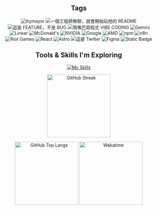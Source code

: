 <h2 align="center">
  Tags
</h2>

<p align="center">
  <img src="https://komarev.com/ghpvc/?username=ttymayor&label=Profile%20views&color=EB5800&style=for-the-badge" alt="ttymayor" />
  <img alt="一個工程師無聊，就會開始玩他的 README" src="https://img.shields.io/badge/%E4%B8%80%E5%80%8B%E5%B7%A5%E7%A8%8B%E5%B8%AB%E7%84%A1%E8%81%8A-%E5%B0%B1%E6%9C%83%E9%96%8B%E5%A7%8B%E7%8E%A9%E4%BB%96%E7%9A%84%20README-%2361dafb?style=for-the-badge&cacheSeconds=86400">
  <img alt="這是 FEATURE，不是 BUG" src="https://img.shields.io/badge/%E9%80%99%E6%98%AF%20Feature-%E4%B8%8D%E6%98%AF%20BUG-%233c4ef0?style=for-the-badge&cacheSeconds=86400">
  <img alt="用嘴巴寫程式 VIBE CODING" src="https://img.shields.io/badge/%E7%94%A8%E5%98%B4%E5%B7%B4%E5%AF%AB%E7%A8%8B%E5%BC%8F-VIBE%20CODING-%239c3cf0?style=for-the-badge&cacheSeconds=86400">
  <img alt="Gemini" src="https://img.shields.io/badge/Gemini-%E5%85%8D%E8%B2%BB%E7%9A%84%E6%9C%80%E8%B2%B4-%23f0453c?style=for-the-badge&logo=googlegemini&cacheSeconds=86400">
  <img alt="Linear" src="https://img.shields.io/badge/Linear-%E6%B2%92%E4%B8%8A%E7%8F%AD%E4%B9%9F%E5%8F%AF%E4%BB%A5%E7%95%B6%E7%A4%BE%E7%95%9C-%233cf0a5?style=for-the-badge&logo=linear&cacheSeconds=86400">
  <img alt="McDonald's" src="https://img.shields.io/badge/mcdonalds-%E6%AF%8F%E9%80%B1%E9%83%BD%E8%A6%81%E8%80%81%E9%BA%A5-%23FBC817?style=for-the-badge&logo=mcdonalds&cacheSeconds=86400">
  <img alt="NVIDIA" src="https://img.shields.io/badge/nvidia-%E8%B2%B7%E4%B8%8D%E8%B5%B7%EF%BC%8C%E6%A0%B9%E6%9C%AC%E8%B2%B7%E4%B8%8D%E8%B5%B7-%2376B900?style=for-the-badge&logo=nvidia&cacheSeconds=86400">
  <img alt="Google" src="https://img.shields.io/badge/google-%E6%AF%94%E5%88%A5%E4%BA%BA%E6%9B%B4%E6%9C%83%20Google-%234285F4?style=for-the-badge&logo=google&cacheSeconds=86400">
  <img alt="AMD" src="https://img.shields.io/badge/amd-%E9%A6%99%E3%80%82-%23ED1C24?style=for-the-badge&logo=amd&cacheSeconds=86400">
  <img alt="npm" src="https://img.shields.io/badge/npm-%E7%94%A8%E4%BE%86%E8%A3%9D%E5%85%B6%E4%BB%96%E5%A5%97%E4%BB%B6%E7%AE%A1%E7%90%86%E7%9A%84%E5%A5%97%E4%BB%B6%E7%AE%A1%E7%90%86%E5%B7%A5%E5%85%B7-%23CB3837?style=for-the-badge&logo=npm&cacheSeconds=86400">
  <img alt="n8n" src="https://img.shields.io/badge/n8n-%E5%B7%A5%E7%A8%8B%E5%B8%AB%E9%83%BD%E5%9C%A8%E9%80%A3%E9%80%A3%E7%9C%8B%E5%B0%B1%E5%A5%BD%E4%BA%86%E5%95%8A-%23EA4B71?style=for-the-badge&logo=n8n&cacheSeconds=86400">
  <img alt="Riot Games" src="https://img.shields.io/badge/riot%20games-%E9%9F%B3%E6%A8%82%E5%85%AC%E5%8F%B8%E3%80%82-%23EB0029?style=for-the-badge&logo=riotgames&cacheSeconds=86400">
  <img alt="React" src="https://img.shields.io/badge/react-%E6%AF%94%20Vue%20%E5%A5%BD%E5%AF%AB%EF%BC%88%EF%BC%9F-%2361DAFB?style=for-the-badge&logo=react&cacheSeconds=86400">
  <img alt="Astro" src="https://img.shields.io/badge/astro-%E7%B8%AB%E5%90%88%E6%80%AA-%23BC52EE?style=for-the-badge&logo=astro&cacheSeconds=86400">
  <img alt="這是 Twitter" src="https://img.shields.io/badge/x-%E9%80%99%E6%98%AF%20Twitter-%23249ef0?style=for-the-badge&logo=x&cacheSeconds=86400">
  <img alt="Figma" src="https://img.shields.io/badge/figma-%E7%99%BD%E6%9D%BF%E5%A4%A7%E6%88%B0-%23F24E1E?style=for-the-badge&logo=figma&cacheSeconds=86400">
  <img alt="Static Badge" src="https://img.shields.io/badge/laravel-PHP%20%E5%85%A8%E6%9D%91%E7%9A%84%E5%B8%8C%E6%9C%9B-%23FF2D20?style=for-the-badge&logo=laravel&cacheSeconds=86400">

</p>

<h2 align="center">
  Tools & Skills I'm Exploring
</h2>

<p align="center">
  <a href="https://skillicons.dev"><img src="https://skillicons.dev/icons?i=laravel,vuejs,pinia,tailwindcss,html,css,javascript,typescript,react,flask,vite,golang,php,python,cpp,markdown,nginx,docker,git,bash,figma,linux,ubuntu,discord,github,cloudflare,vscode&theme=dark&perline=9" alt="My Skills" /></a>
</p>

<!-- <p align="center">
  <a href="https://gitroll.io/profile/uTmlr31gGn3YMbVfLGFUVxRoQAWF3" target="_blank"><img style="width: 540px;" src="https://gitroll.io/api/badges/profiles/v1/uTmlr31gGn3YMbVfLGFUVxRoQAWF3?theme=nord" alt="GitRoll Profile Badge"/></a>
</p>-->

<p align="center">
  <img height=200 align="center" src="https://streak-stats.demolab.com/?user=ttymayor&theme=react&border_radius=8&locale=zh_Hant&date_format=Y/n/j" alt="GitHub Streak" />
</p>


<p align="center">
  <!-- Top Langs -->
  <img height=200 align="center" src="https://github-readme-stats.vercel.app/api/top-langs/?username=ttymayor&hide=html,css&theme=react&size_weight=0.5&count_weight=0.5" alt="GitHub Top Langs" />
  <!-- Wakatime -->
  <img height=200 align="center" src="https://github-readme-stats.vercel.app/api/wakatime?username=ttymayor&langs_count=5&theme=react" alt="Wakatime" />
</p>


<p align="center">
</p>


<!-- 
<h2 align="center">GitHub Trophies</h2>
<p align="center">
  <img src="https://github-profile-trophy.vercel.app/?username=huangmayor0905&theme=onedark" />
</p>

<h2 align="center">GitHub Stats</h2>
<p align="center">
  <a href="https://github.com/DenverCoder1/github-readme-streak-stats">
    <img height="250" align="center" src="https://github-readme-stats.vercel.app/api/top-langs/?username=huangmayor0905&locale=zh-tw&layout=donut&hide=javascript,html,css&bg_color=282C34&text_color=FFFFFF&title_color=FFA508&border_color=7F7F7F"/>
  </a>
  <a href="https://github.com/anuraghazra/github-readme-stats">
    <img height="250" align="center" src="https://github-readme-stats.vercel.app/api?username=huangmayor0905&show_icons=true&theme=nord&title_color=FFA508&icon_color=1d9bf0&bg_color=282C34&border_color=7F7F7F&locale=zh-tw&include_all_commits=true&show=reviews,discussions_started,discussions_answered,prs_merged,prs_merged_percentage" alt="goodjack-stats" />
  </a>
</p>

[![Ashutosh's github activity graph](https://github-readme-activity-graph.vercel.app/graph?username=huangmayor0905&theme=react&line=EB5800&point=FFA508&area=true&area_color=ffa508aa)](https://github.com/ashutosh00710/github-readme-activity-graph) -->
